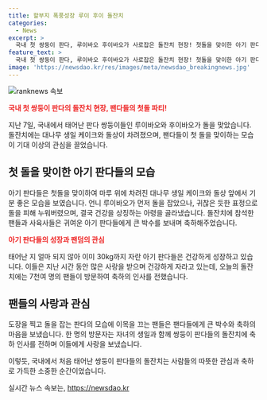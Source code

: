 ```yaml
---
title: 할부지 폭풍성장 루이 후이 돌잔치
categories:
  - News
excerpt: >
  국내 첫 쌍둥이 판다, 루이바오 후이바오가 사로잡은 돌잔치 현장! 첫돌을 맞이한 아기 판다들의 귀여운 모습 속으로. 건강을 뜻하는 아령을 잡고 실랑이하는 루이바오와 후이바오, 대나무를 입에 대며 마이크를 품는 각양각색의 모습을 공개! 어린이날 특집 판다 성장기 다음 주 공개 기대하시라고요!
feature_text: >
  국내 첫 쌍둥이 판다, 루이바오 후이바오가 사로잡은 돌잔치 현장! 첫돌을 맞이한 아기 판다들의 귀여운 모습 속으로. 건강을 뜻하는 아령을 잡고 실랑이하는 루이바오와 후이바오, 대나무를 입에 대며 마이크를 품는 각양각색의 모습을 공개! 어린이날 특집 판다 성장기 다음 주 공개 기대하시라고요!
image: 'https://newsdao.kr/res/images/meta/newsdao_breakingnews.jpg'
---
```


<p><img src="https://newsdao.kr/res/images/meta/newsdao_breakingnews.jpg" alt="ranknews 속보" /></p>

<p><b><span style="color: #ee2323;">국내 첫 쌍둥이 판다의 돌잔치 현장, 팬다들의 첫돌 파티!</span></b></p>

<p>지난 7일, 국내에서 태어난 판다 쌍둥이들인 루이바오와 후이바오가 돌을 맞았습니다. 돌잔치에는 대나무 생일 케이크와 돌상이 차려졌으며, 팬다들이 첫 돌을 맞이하는 모습이 기대 이상의 관심을 끌었습니다.</p>

<h2 data-ke-size="size26">첫 돌을 맞이한 아기 판다들의 모습</h2>

<p>아기 판다들은 첫돌을 맞이하여 마루 위에 차려진 대나무 생일 케이크와 돌상 앞에서 기분 좋은 모습을 보였습니다. 언니 루이바오가 먼저 돌을 잡았으나, 귀찮은 듯한 표정으로 돌을 피해 누워버렸으며, 결국 건강을 상징하는 아령을 골라냈습니다. 돌잔치에 참석한 팬들과 사육사들은 귀여운 아기 판다들에게 큰 박수를 보내며 축하해주었습니다.</p>

<p><b><span style="color: #ee2323;">아기 판다들의 성장과 팬덤의 관심</span></b></p>

<p>태어난 지 얼마 되지 않아 이미 30kg까지 자란 아기 판다들은 건강하게 성장하고 있습니다. 이들은 지난 시간 동안 많은 사랑을 받으며 건강하게 자라고 있는데, 오늘의 돌잔치에는 7천여 명의 팬들이 방문하여 축하의 인사를 전했습니다.</p>

<h2 data-ke-size="size26">팬들의 사랑과 관심</h2>

<p>도장을 찍고 돌을 잡는 판다의 모습에 이목을 끄는 팬들은 팬다들에게 큰 박수와 축하의 마음을 보냈습니다. 한 명의 방문자는 자녀의 생일과 함께 쌍둥이 판다들의 돌잔치에 축하 인사를 전하며 이들에게 사랑을 보냈습니다.</p>

<p>이렇듯, 국내에서 처음 태어난 쌍둥이 판다들의 돌잔치는 사람들의 따뜻한 관심과 축하로 가득한 소중한 순간이었습니다.</p>
실시간 뉴스 속보는, <a href="https://newsdao.kr" rel="dofollow">https://newsdao.kr</a>


